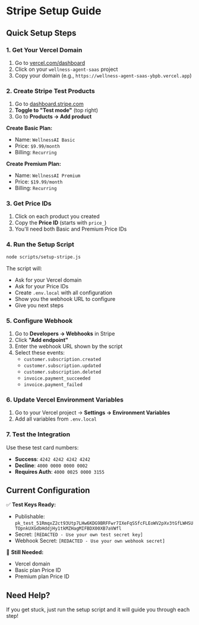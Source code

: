 # Stripe Setup Guide

## Quick Setup Steps

### 1. Get Your Vercel Domain
1. Go to [vercel.com/dashboard](https://vercel.com/dashboard)
2. Click on your `wellness-agent-saas` project
3. Copy your domain (e.g., `https://wellness-agent-saas-ybpb.vercel.app`)

### 2. Create Stripe Test Products
1. Go to [dashboard.stripe.com](https://dashboard.stripe.com)
2. **Toggle to "Test mode"** (top right)
3. Go to **Products → Add product**

**Create Basic Plan:**
- Name: `WellnessAI Basic`
- Price: `$9.99/month`
- Billing: `Recurring`

**Create Premium Plan:**
- Name: `WellnessAI Premium`
- Price: `$19.99/month`
- Billing: `Recurring`

### 3. Get Price IDs
1. Click on each product you created
2. Copy the **Price ID** (starts with `price_`)
3. You'll need both Basic and Premium Price IDs

### 4. Run the Setup Script
```bash
node scripts/setup-stripe.js
```

The script will:
- Ask for your Vercel domain
- Ask for your Price IDs
- Create `.env.local` with all configuration
- Show you the webhook URL to configure
- Give you next steps

### 5. Configure Webhook
1. Go to **Developers → Webhooks** in Stripe
2. Click **"Add endpoint"**
3. Enter the webhook URL shown by the script
4. Select these events:
   - `customer.subscription.created`
   - `customer.subscription.updated`
   - `customer.subscription.deleted`
   - `invoice.payment_succeeded`
   - `invoice.payment_failed`

### 6. Update Vercel Environment Variables
1. Go to your Vercel project → **Settings → Environment Variables**
2. Add all variables from `.env.local`

### 7. Test the Integration
Use these test card numbers:
- **Success**: `4242 4242 4242 4242`
- **Decline**: `4000 0000 0000 0002`
- **Requires Auth**: `4000 0025 0000 3155`

## Current Configuration

✅ **Test Keys Ready:**
- Publishable: `pk_test_51RmqxZ2ct93Utp7LHw6KDG9BRFFwr7IXeFqSSfcFLEoWV2pXv3tGfLWHSUTOpnkUXGdbHddjHy1tkMZHagMIFBDX00XB7aVWfl`
- Secret: `[REDACTED - Use your own test secret key]`
- Webhook Secret: `[REDACTED - Use your own webhook secret]`

🔄 **Still Needed:**
- Vercel domain
- Basic plan Price ID
- Premium plan Price ID

## Need Help?

If you get stuck, just run the setup script and it will guide you through each step! 